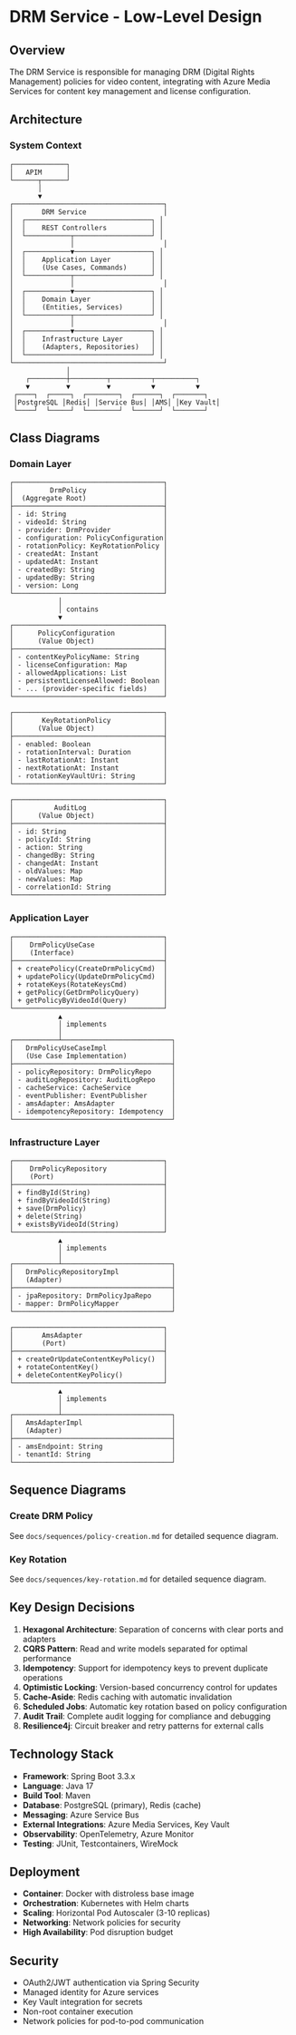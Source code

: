 # DRM Service - Low-Level Design

## Overview

The DRM Service is responsible for managing DRM (Digital Rights Management) policies for video content, integrating with Azure Media Services for content key management and license configuration.

## Architecture

### System Context

```
┌─────────────┐
│   APIM      │
└──────┬──────┘
       │
       ▼
┌─────────────────────────────────────┐
│       DRM Service                   │
│  ┌───────────────────────────────┐ │
│  │    REST Controllers           │ │
│  └───────────┬───────────────────┘ │
│              │                      │
│  ┌───────────▼───────────────────┐ │
│  │    Application Layer          │ │
│  │    (Use Cases, Commands)      │ │
│  └───────────┬───────────────────┘ │
│              │                      │
│  ┌───────────▼───────────────────┐ │
│  │    Domain Layer               │ │
│  │    (Entities, Services)       │ │
│  └───────────┬───────────────────┘ │
│              │                      │
│  ┌───────────▼───────────────────┐ │
│  │    Infrastructure Layer       │ │
│  │    (Adapters, Repositories)   │ │
│  └───────────────────────────────┘ │
└─────────────────────────────────────┘
              │
    ┌─────────┼─────────┬──────────┬──────────┐
    ▼         ▼         ▼          ▼          ▼
 ┌────┐  ┌─────┐  ┌────────┐  ┌──────┐  ┌───────┐
 │PostgreSQL │Redis│ │Service Bus│ │AMS│ │Key Vault│
 └────┘  └─────┘  └────────┘  └──────┘  └───────┘
```

## Class Diagrams

### Domain Layer

```
┌─────────────────────────────────────┐
│         DrmPolicy                   │
│  (Aggregate Root)                   │
├─────────────────────────────────────┤
│ - id: String                        │
│ - videoId: String                   │
│ - provider: DrmProvider             │
│ - configuration: PolicyConfiguration│
│ - rotationPolicy: KeyRotationPolicy │
│ - createdAt: Instant                │
│ - updatedAt: Instant                │
│ - createdBy: String                 │
│ - updatedBy: String                 │
│ - version: Long                     │
└─────────────────────────────────────┘
            │
            │ contains
            ▼
┌─────────────────────────────────────┐
│      PolicyConfiguration            │
│      (Value Object)                 │
├─────────────────────────────────────┤
│ - contentKeyPolicyName: String      │
│ - licenseConfiguration: Map         │
│ - allowedApplications: List         │
│ - persistentLicenseAllowed: Boolean │
│ - ... (provider-specific fields)    │
└─────────────────────────────────────┘

┌─────────────────────────────────────┐
│       KeyRotationPolicy             │
│      (Value Object)                 │
├─────────────────────────────────────┤
│ - enabled: Boolean                  │
│ - rotationInterval: Duration        │
│ - lastRotationAt: Instant           │
│ - nextRotationAt: Instant           │
│ - rotationKeyVaultUri: String       │
└─────────────────────────────────────┘

┌─────────────────────────────────────┐
│          AuditLog                   │
│      (Value Object)                 │
├─────────────────────────────────────┤
│ - id: String                        │
│ - policyId: String                  │
│ - action: String                    │
│ - changedBy: String                 │
│ - changedAt: Instant                │
│ - oldValues: Map                    │
│ - newValues: Map                    │
│ - correlationId: String             │
└─────────────────────────────────────┘
```

### Application Layer

```
┌─────────────────────────────────────┐
│    DrmPolicyUseCase                 │
│    (Interface)                      │
├─────────────────────────────────────┤
│ + createPolicy(CreateDrmPolicyCmd)  │
│ + updatePolicy(UpdateDrmPolicyCmd)  │
│ + rotateKeys(RotateKeysCmd)         │
│ + getPolicy(GetDrmPolicyQuery)      │
│ + getPolicyByVideoId(Query)         │
└─────────────────────────────────────┘
            ▲
            │ implements
            │
┌───────────┴───────────────────────────┐
│   DrmPolicyUseCaseImpl                │
│   (Use Case Implementation)           │
├───────────────────────────────────────┤
│ - policyRepository: DrmPolicyRepo     │
│ - auditLogRepository: AuditLogRepo    │
│ - cacheService: CacheService          │
│ - eventPublisher: EventPublisher      │
│ - amsAdapter: AmsAdapter              │
│ - idempotencyRepository: Idempotency  │
└───────────────────────────────────────┘
```

### Infrastructure Layer

```
┌─────────────────────────────────────┐
│    DrmPolicyRepository              │
│    (Port)                           │
├─────────────────────────────────────┤
│ + findById(String)                  │
│ + findByVideoId(String)             │
│ + save(DrmPolicy)                   │
│ + delete(String)                    │
│ + existsByVideoId(String)           │
└─────────────────────────────────────┘
            ▲
            │ implements
            │
┌───────────┴───────────────────────────┐
│   DrmPolicyRepositoryImpl             │
│   (Adapter)                           │
├───────────────────────────────────────┤
│ - jpaRepository: DrmPolicyJpaRepo     │
│ - mapper: DrmPolicyMapper             │
└───────────────────────────────────────┘

┌─────────────────────────────────────┐
│       AmsAdapter                    │
│       (Port)                        │
├─────────────────────────────────────┤
│ + createOrUpdateContentKeyPolicy()  │
│ + rotateContentKey()                │
│ + deleteContentKeyPolicy()          │
└─────────────────────────────────────┘
            ▲
            │ implements
            │
┌───────────┴───────────────────────────┐
│   AmsAdapterImpl                      │
│   (Adapter)                           │
├───────────────────────────────────────┤
│ - amsEndpoint: String                 │
│ - tenantId: String                    │
└───────────────────────────────────────┘
```

## Sequence Diagrams

### Create DRM Policy

See `docs/sequences/policy-creation.md` for detailed sequence diagram.

### Key Rotation

See `docs/sequences/key-rotation.md` for detailed sequence diagram.

## Key Design Decisions

1. **Hexagonal Architecture**: Separation of concerns with clear ports and adapters
2. **CQRS Pattern**: Read and write models separated for optimal performance
3. **Idempotency**: Support for idempotency keys to prevent duplicate operations
4. **Optimistic Locking**: Version-based concurrency control for updates
5. **Cache-Aside**: Redis caching with automatic invalidation
6. **Scheduled Jobs**: Automatic key rotation based on policy configuration
7. **Audit Trail**: Complete audit logging for compliance and debugging
8. **Resilience4j**: Circuit breaker and retry patterns for external calls

## Technology Stack

- **Framework**: Spring Boot 3.3.x
- **Language**: Java 17
- **Build Tool**: Maven
- **Database**: PostgreSQL (primary), Redis (cache)
- **Messaging**: Azure Service Bus
- **External Integrations**: Azure Media Services, Key Vault
- **Observability**: OpenTelemetry, Azure Monitor
- **Testing**: JUnit, Testcontainers, WireMock

## Deployment

- **Container**: Docker with distroless base image
- **Orchestration**: Kubernetes with Helm charts
- **Scaling**: Horizontal Pod Autoscaler (3-10 replicas)
- **Networking**: Network policies for security
- **High Availability**: Pod disruption budget

## Security

- OAuth2/JWT authentication via Spring Security
- Managed identity for Azure services
- Key Vault integration for secrets
- Non-root container execution
- Network policies for pod-to-pod communication

